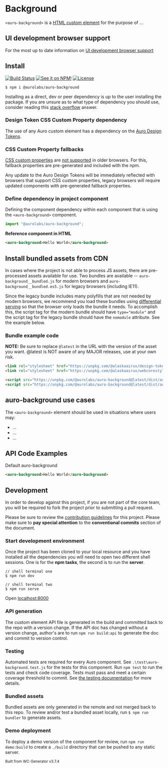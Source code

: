 # Background

`<auro-background>` is a [HTML custom element](https://developer.mozilla.org/en-US/docs/Web/Web_Components/Using_custom_elements) for the purpose of ...

## UI development browser support

For the most up to date information on [UI development browser support](https://auro.alaskaair.com/support/browsersSupport)

## Install

[![Build Status](https://img.shields.io/github/workflow/status/AlaskaAirlines/auro-background/Test%20and%20publish?branch=master&style=for-the-badge)](https://github.com/AlaskaAirlines/auro-background/actions?query=workflow%3A%22test+and+publish%22)
[![See it on NPM!](https://img.shields.io/npm/v/@aurolabs/auro-background?style=for-the-badge&color=orange)](https://www.npmjs.com/package/@aurolabs/auro-background)
[![License](https://img.shields.io/npm/l/@aurolabs/auro-background?color=blue&style=for-the-badge)](https://www.apache.org/licenses/LICENSE-2.0)

```shell
$ npm i @aurolabs/auro-background
```

Installing as a direct, dev or peer dependency is up to the user installing the package. If you are unsure as to what type of dependency you should use, consider reading this [stack overflow](https://stackoverflow.com/questions/18875674/whats-the-difference-between-dependencies-devdependencies-and-peerdependencies) answer.

### Design Token CSS Custom Property dependency

The use of any Auro custom element has a dependency on the [Auro Design Tokens](https://auro.alaskaair.com/getting-started/developers/design-tokens).

### CSS Custom Property fallbacks

[CSS custom properties](https://developer.mozilla.org/en-US/docs/Web/CSS/Using_CSS_custom_properties) are [not supported](https://auro.alaskaair.com/support/custom-properties) in older browsers. For this, fallback properties are pre-generated and included with the npm.

Any update to the Auro Design Tokens will be immediately reflected with browsers that support CSS custom properties, legacy browsers will require updated components with pre-generated fallback properties.

### Define dependency in project component

Defining the component dependency within each component that is using the `<auro-background>` component.

```javascript
import "@aurolabs/auro-background";
```

**Reference component in HTML**

```html
<auro-background>Hello World</auro-background>
```

## Install bundled assets from CDN

In cases where the project is not able to process JS assets, there are pre-processed assets available for use. Two bundles are available -- `auro-background__bundled.js` for modern browsers and `auro-background__bundled.es5.js` for legacy browsers (including IE11).

Since the legacy bundle includes many polyfills that are not needed by modern browsers, we recommend you load these bundles using [differential serving](https://philipwalton.com/articles/deploying-es2015-code-in-production-today/) so that the browser only loads the bundle it needs. To accomplish this, the script tag for the modern bundle should have `type="module"` and the script tag for the legacy bundle should have the `nomodule` attribute. See the example below.

### Bundle example code

**NOTE:** Be sure to replace `@latest` in the URL with the version of the asset you want. @latest is NOT aware of any MAJOR releases, use at your own risk.

```html
<link rel="stylesheet" href="https://unpkg.com/@alaskaairux/design-tokens@latest/dist/tokens/CSSCustomProperties.css" />
<link rel="stylesheet" href="https://unpkg.com/@alaskaairux/webcorestylesheets@latest/dist/bundled/essentials.css" />

<script src="https://unpkg.com/@aurolabs/auro-background@latest/dist/auro-background__bundled.js" type="module"></script>
<script src="https://unpkg.com/@aurolabs/auro-background@latest/dist/auro-background__bundled.es5.js" nomodule></script>
```

## auro-background use cases

The `<auro-background>` element should be used in situations where users may:

* ...
* ...
* ...

## API Code Examples

Default auro-background

```html
<auro-background>Hello World</auro-background>
```

## Development

In order to develop against this project, if you are not part of the core team, you will be required to fork the project prior to submitting a pull request.

Please be sure to review the [contribution guidelines](https://auro.alaskaair.com/getting-started/developers/contributing) for this project. Please make sure to **pay special attention** to the **conventional commits** section of the document.

### Start development environment

Once the project has been cloned to your local resource and you have installed all the dependencies you will need to open two different shell sessions. One is for the **npm tasks**, the second is to run the **server**.

```shell
// shell terminal one
$ npm run dev

// shell terminal two
$ npm run serve
```

Open [localhost:8000](http://localhost:8000/)

### API generation

The custom element API file is generated in the build and committed back to the repo with a version change. If the API doc has changed without a version change, author's are to run `npm run build:api` to generate the doc and commit to version control.

### Testing

Automated tests are required for every Auro component. See `.\test\auro-background.test.js` for the tests for this component. Run `npm test` to run the tests and check code coverage. Tests must pass and meet a certain coverage threshold to commit. See [the testing documentation](https://auro.alaskaair.com/support/tests) for more details.

### Bundled assets

Bundled assets are only generated in the remote and not merged back to this repo. To review and/or test a bundled asset locally, run `$ npm run bundler` to generate assets.

### Demo deployment

To deploy a demo version of the component for review, run `npm run demo:build` to create a `./build` directory that can be pushed to any static server.

<small>Built from WC-Generator v3.7.4</small>
